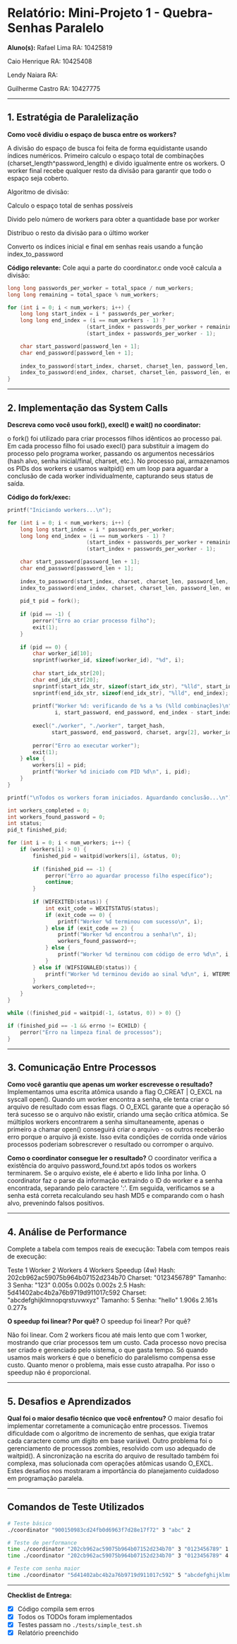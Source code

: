 # Relatório: Mini-Projeto 1 - Quebra-Senhas Paralelo

**Aluno(s):** 
Rafael Lima 
RA: 10425819

Caio Henrique 
RA: 10425408

Lendy Naiara 
RA:

Guilherme Castro
RA: 10427775

---

## 1. Estratégia de Paralelização


**Como você dividiu o espaço de busca entre os workers?**

A divisão do espaço de busca foi feita de forma equidistante usando índices numéricos. Primeiro calculo o espaço total de combinações (charset_length^password_length) e divido igualmente entre os workers. O worker final recebe qualquer resto da divisão para garantir que todo o espaço seja coberto.

Algoritmo de divisão:

Calculo o espaço total de senhas possíveis

Divido pelo número de workers para obter a quantidade base por worker

Distribuo o resto da divisão para o último worker

Converto os índices inicial e final em senhas reais usando a função index_to_password

**Código relevante:** Cole aqui a parte do coordinator.c onde você calcula a divisão:
```c
long long passwords_per_worker = total_space / num_workers;
long long remaining = total_space % num_workers;

for (int i = 0; i < num_workers; i++) {
    long long start_index = i * passwords_per_worker;
    long long end_index = (i == num_workers - 1) ? 
                         (start_index + passwords_per_worker + remaining - 1) : 
                         (start_index + passwords_per_worker - 1);

    char start_password[password_len + 1];
    char end_password[password_len + 1];
    
    index_to_password(start_index, charset, charset_len, password_len, start_password);
    index_to_password(end_index, charset, charset_len, password_len, end_password);
}
```

---

## 2. Implementação das System Calls

**Descreva como você usou fork(), execl() e wait() no coordinator:**

o fork() foi utilizado para criar processos filhos idênticos ao processo pai. Em cada processo filho foi usado execl() para substituir a imagem do processo pelo programa worker, passando os argumentos necessários (hash alvo, senha inicial/final, charset, etc.). No processo pai, armazenamos os PIDs dos workers e usamos waitpid() em um loop para aguardar a conclusão de cada worker individualmente, capturando seus status de saída.

**Código do fork/exec:**
```c
printf("Iniciando workers...\n");

for (int i = 0; i < num_workers; i++) {
    long long start_index = i * passwords_per_worker;
    long long end_index = (i == num_workers - 1) ? 
                         (start_index + passwords_per_worker + remaining - 1) : 
                         (start_index + passwords_per_worker - 1);

    char start_password[password_len + 1];
    char end_password[password_len + 1];
    
    index_to_password(start_index, charset, charset_len, password_len, start_password);
    index_to_password(end_index, charset, charset_len, password_len, end_password);
    
    pid_t pid = fork();
    
    if (pid == -1) {
        perror("Erro ao criar processo filho");
        exit(1);
    }
    
    if (pid == 0) {
        char worker_id[10];
        snprintf(worker_id, sizeof(worker_id), "%d", i);
        
        char start_idx_str[20];
        char end_idx_str[20];
        snprintf(start_idx_str, sizeof(start_idx_str), "%lld", start_index);
        snprintf(end_idx_str, sizeof(end_idx_str), "%lld", end_index);
        
        printf("Worker %d: verificando de %s a %s (%lld combinações)\n", 
               i, start_password, end_password, end_index - start_index + 1);
        
        execl("./worker", "./worker", target_hash, 
              start_password, end_password, charset, argv[2], worker_id, NULL);
        
        perror("Erro ao executar worker");
        exit(1);
    } else {
        workers[i] = pid;
        printf("Worker %d iniciado com PID %d\n", i, pid);
    }
}

printf("\nTodos os workers foram iniciados. Aguardando conclusão...\n");

int workers_completed = 0;
int workers_found_password = 0;
int status;
pid_t finished_pid;

for (int i = 0; i < num_workers; i++) {
    if (workers[i] > 0) {
        finished_pid = waitpid(workers[i], &status, 0);
    
        if (finished_pid == -1) {
            perror("Erro ao aguardar processo filho específico");
            continue;
        }
    
        if (WIFEXITED(status)) {
            int exit_code = WEXITSTATUS(status);
            if (exit_code == 0) {
                printf("Worker %d terminou com sucesso\n", i);
            } else if (exit_code == 2) {
                printf("Worker %d encontrou a senha!\n", i);
                workers_found_password++;
            } else {
                printf("Worker %d terminou com código de erro %d\n", i, exit_code);
            }
        } else if (WIFSIGNALED(status)) {
            printf("Worker %d terminou devido ao sinal %d\n", i, WTERMSIG(status));
        }
        workers_completed++;
    }
}

while ((finished_pid = waitpid(-1, &status, 0)) > 0) {}

if (finished_pid == -1 && errno != ECHILD) {
    perror("Erro na limpeza final de processos");
}
```

---

## 3. Comunicação Entre Processos

**Como você garantiu que apenas um worker escrevesse o resultado?**
Implementamos uma escrita atômica usando a flag O_CREAT | O_EXCL na syscall open(). Quando um worker encontra a senha, ele tenta criar o arquivo de resultado com essas flags. O O_EXCL garante que a operação só terá sucesso se o arquivo não existir, criando uma seção crítica atômica. Se múltiplos workers encontrarem a senha simultaneamente, apenas o primeiro a chamar open() conseguirá criar o arquivo - os outros receberão erro porque o arquivo já existe. Isso evita condições de corrida onde vários processos poderiam sobrescrever o resultado ou corromper o arquivo.

**Como o coordinator consegue ler o resultado?**
O coordinator verifica a existência do arquivo password_found.txt após todos os workers terminarem. Se o arquivo existe, ele é aberto e lido linha por linha. O coordinator faz o parse da informação extraindo o ID do worker e a senha encontrada, separando pelo caractere ':'. Em seguida, verificamos se a senha está correta recalculando seu hash MD5 e comparando com o hash alvo, prevenindo falsos positivos.

---

## 4. Análise de Performance
Complete a tabela com tempos reais de execução:
Tabela com tempos reais de execução:

Teste	1 Worker	2 Workers	4 Workers	Speedup (4w)
Hash: 202cb962ac59075b964b07152d234b70
Charset: "0123456789"
Tamanho: 3
Senha: "123"	0.005s	0.002s	0.002s	2.5
Hash: 5d41402abc4b2a76b9719d911017c592
Charset: "abcdefghijklmnopqrstuvwxyz"
Tamanho: 5
Senha: "hello"	1.906s	2.161s	0.277s

**O speedup foi linear? Por quê?**
O speedup foi linear? Por quê?

Não foi linear. Com 2 workers ficou até mais lento que com 1 worker, mostrando que criar processos tem um custo. Cada processo novo precisa ser criado e gerenciado pelo sistema, o que gasta tempo. Só quando usamos mais workers é que o benefício do paralelismo compensa esse custo. Quanto menor o problema, mais esse custo atrapalha. Por isso o speedup não é proporcional.

---

## 5. Desafios e Aprendizados
**Qual foi o maior desafio técnico que você enfrentou?**
O maior desafio foi implementar corretamente a comunicação entre processos. Tivemos dificuldade com o algoritmo de incremento de senhas, que exigia tratar cada caractere como um dígito em base variável. Outro problema foi o gerenciamento de processos zombies, resolvido com uso adequado de waitpid(). A sincronização na escrita do arquivo de resultado também foi complexa, mas solucionada com operações atômicas usando O_EXCL. Estes desafios nos mostraram a importância do planejamento cuidadoso em programação paralela.

---

## Comandos de Teste Utilizados

```bash
# Teste básico
./coordinator "900150983cd24fb0d6963f7d28e17f72" 3 "abc" 2

# Teste de performance
time ./coordinator "202cb962ac59075b964b07152d234b70" 3 "0123456789" 1
time ./coordinator "202cb962ac59075b964b07152d234b70" 3 "0123456789" 4

# Teste com senha maior
time ./coordinator "5d41402abc4b2a76b9719d911017c592" 5 "abcdefghijklmnopqrstuvwxyz" 4
```
---

**Checklist de Entrega:**
- [X] Código compila sem erros
- [X] Todos os TODOs foram implementados
- [X] Testes passam no `./tests/simple_test.sh`
- [X] Relatório preenchido
